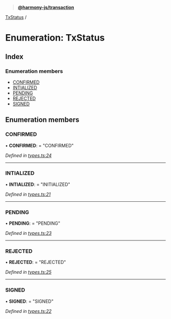> **[@harmony-js/transaction](../README.md)**

[TxStatus](txstatus.md) /

# Enumeration: TxStatus

## Index

### Enumeration members

* [CONFIRMED](txstatus.md#confirmed)
* [INTIALIZED](txstatus.md#intialized)
* [PENDING](txstatus.md#pending)
* [REJECTED](txstatus.md#rejected)
* [SIGNED](txstatus.md#signed)

## Enumeration members

###  CONFIRMED

• **CONFIRMED**: = "CONFIRMED"

*Defined in [types.ts:24](https://github.com/FireStack-Lab/Harmony-sdk-core/blob/edb8e7a/packages/harmony-transaction/src/types.ts#L24)*

___

###  INTIALIZED

• **INTIALIZED**: = "INITIALIZED"

*Defined in [types.ts:21](https://github.com/FireStack-Lab/Harmony-sdk-core/blob/edb8e7a/packages/harmony-transaction/src/types.ts#L21)*

___

###  PENDING

• **PENDING**: = "PENDING"

*Defined in [types.ts:23](https://github.com/FireStack-Lab/Harmony-sdk-core/blob/edb8e7a/packages/harmony-transaction/src/types.ts#L23)*

___

###  REJECTED

• **REJECTED**: = "REJECTED"

*Defined in [types.ts:25](https://github.com/FireStack-Lab/Harmony-sdk-core/blob/edb8e7a/packages/harmony-transaction/src/types.ts#L25)*

___

###  SIGNED

• **SIGNED**: = "SIGNED"

*Defined in [types.ts:22](https://github.com/FireStack-Lab/Harmony-sdk-core/blob/edb8e7a/packages/harmony-transaction/src/types.ts#L22)*
